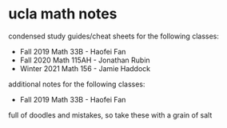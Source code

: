 # ucla math notes

condensed study guides/cheat sheets for the following classes:
* Fall 2019 Math 33B - Haofei Fan
* Fall 2020 Math 115AH - Jonathan Rubin
* Winter 2021 Math 156 - Jamie Haddock

additional notes for the following classes:
* Fall 2019 Math 33B - Haofei Fan

full of doodles and mistakes, so take these with a grain of salt
